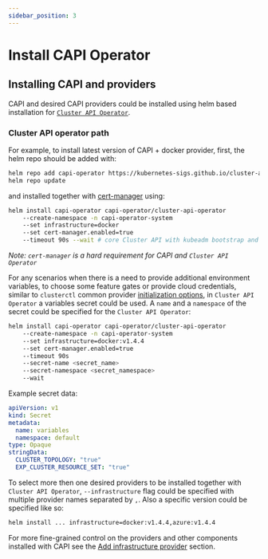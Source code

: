 ```yaml
---
sidebar_position: 3
---
```


# Install CAPI Operator

## Installing CAPI and providers

CAPI and desired CAPI providers could be installed using helm based installation for [`Cluster API Operator`](https://github.com/kubernetes-sigs/cluster-api-operator).

### Cluster API operator path

For example, to install latest version of CAPI + docker provider, first, the helm repo should be added with:
```bash
helm repo add capi-operator https://kubernetes-sigs.github.io/cluster-api-operator
helm repo update
```
and installed together with [cert-manager](https://github.com/cert-manager/cert-manager) using:
```bash
helm install capi-operator capi-operator/cluster-api-operator
	--create-namespace -n capi-operator-system
	--set infrastructure=docker
	--set cert-manager.enabled=true
	--timeout 90s --wait # core Cluster API with kubeadm bootstrap and control plane providers will also be installed
```
*Note: `cert-manager` is a hard requirement for CAPI and `Cluster API Operator`*

For any scenarios when there is a need to provide additional environment variables, to choose some feature gates or provide cloud credentials, similar to `clusterctl` common provider [initialization options](https://cluster-api.sigs.k8s.io/user/quick-start#initialization-for-common-providers), in `Cluster API Operator` a variables secret could be used. A `name` and a `namespace` of the secret could be specified for the `Cluster API Operator`:
```bash
helm install capi-operator capi-operator/cluster-api-operator
	--create-namespace -n capi-operator-system
	--set infrastructure=docker:v1.4.4
	--set cert-manager.enabled=true
	--timeout 90s
	--secret-name <secret_name>
	--secret-namespace <secret_namespace>
	--wait
```

Example secret data:
```yaml
apiVersion: v1
kind: Secret
metadata:
  name: variables
  namespace: default
type: Opaque
stringData:
  CLUSTER_TOPOLOGY: "true"
  EXP_CLUSTER_RESOURCE_SET: "true"
```

To select more then one desired providers to be installed together with `Cluster API Operator`, `--infrastructure` flag could be specified with multiple provider names separated by `,`. Also a specific version could be specified like so:
```bash
helm install ... infrastructure=docker:v1.4.4,azure:v1.4.4
```

For more fine-grained control on the providers and other components installed with CAPI see the [Add infrastructure provider](../tasks/capi-operator/add_infrastructure_provider.md) section.
